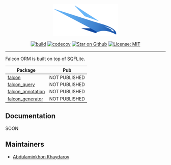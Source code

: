 <p align="center">          
<img src="https://raw.githubusercontent.com/webdastur/falcon/master/docs/assets/falcon_logo.png" height="100" alt="Bloc" />          
</p>          

<p align="center">          
<a href="https://github.com/webdastur/falcon/actions"><img src="https://github.com/webdastur/falcon/workflows/falcon_query/badge.svg" alt="build"></a>          
<a href="https://codecov.io/gh/webdastur/falcon"><img src="https://codecov.io/gh/webdastur/falcon/branch/master/graph/badge.svg" alt="codecov"></a>          
<a href="https://github.com/webdastur/falcon"><img src="https://img.shields.io/github/stars/webdastur/falcon.svg?style=flat&logo=github&colorB=deeppink&label=stars" alt="Star on Github"></a>          
<a href="https://opensource.org/licenses/MIT"><img src="https://img.shields.io/badge/license-MIT-purple.svg" alt="License: MIT"></a>          
</p>        
        
---

Falcon ORM is built on top of SQFLite.


|Package|Pub  |      
|--|--|      
| [falcon](https://github.com/webdastur/falcon/tree/master/packages/falcon)|NOT PUBLISHED  |      
| [falcon_query](https://github.com/webdastur/falcon/tree/master/packages/falcon_query)|NOT PUBLISHED  |      
| [falcon_annotation](https://github.com/webdastur/falcon/tree/master/packages/falcon_annotation)|NOT PUBLISHED  |      
| [falcon_generator](https://github.com/webdastur/falcon/tree/master/packages/falcon_generator)|NOT PUBLISHED  |


## Documentation
SOON

## Maintainers

- [Abdulaminkhon Khaydarov](https://github.com/webdastur)